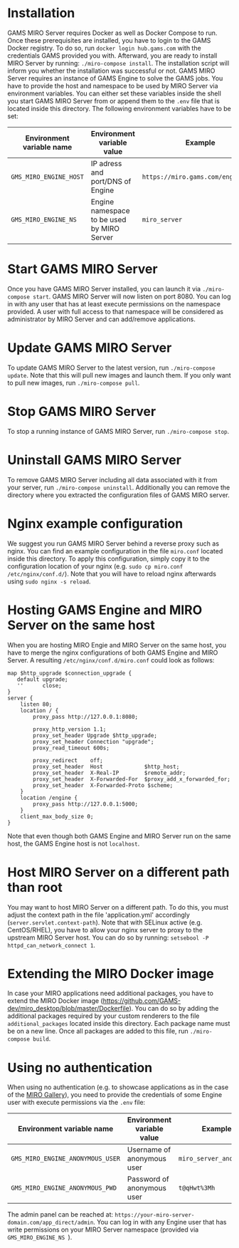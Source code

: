 # Installation
GAMS MIRO Server requires Docker as well as Docker Compose to run. Once these prerequisites are installed, you have to login to the GAMS Docker registry. To do so, run `docker login hub.gams.com` with the credentials GAMS provided you with. Afterward, you are ready to install MIRO Server by running: `./miro-compose install`. The installation script will inform you whether the installation was successful or not.
GAMS MIRO Server requires an instance of GAMS Engine to solve the GAMS jobs. You have to provide the host and namespace to be used by MIRO Server via environment variables.
You can either set these variables inside the shell you start GAMS MIRO Server from or append them to the `.env` file that is located inside this directory. The following environment variables have to be set:

|Environment variable name|Environment variable value| Example |
|-------------------------|--------------------------|---------|
| `GMS_MIRO_ENGINE_HOST`    | IP adress and port/DNS of Engine|`https://miro.gams.com/engine/api`|
| `GMS_MIRO_ENGINE_NS `  | Engine namespace to be used by MIRO Server | `miro_server`|

# Start GAMS MIRO Server
Once you have GAMS MIRO Server installed, you can launch it via `./miro-compose start`. GAMS MIRO Server will now listen on port 8080. You can log in with any user that has at least execute permissions on the namespace provided. A user with full access to that namespace will be considered as administrator by MIRO Server and can add/remove applications.

# Update GAMS MIRO Server
To update GAMS MIRO Server to the latest version, run `./miro-compose update`. Note that this will pull new images and launch them. If you only want to pull new images, run `./miro-compose pull`.

# Stop GAMS MIRO Server
To stop a running instance of GAMS MIRO Server, run `./miro-compose stop`.

# Uninstall GAMS MIRO Server
To remove GAMS MIRO Server including all data associated with it from your server, run `./miro-compose uninstall`. Additionally you can remove the directory where you extracted the configuration files of GAMS MIRO server.

# Nginx example configuration
We suggest you run GAMS MIRO Server behind a reverse proxy such as nginx. You can find an example configuration in the file `miro.conf` located inside this directory. To apply this configuration, simply copy it to the configuration location of your nginx (e.g. `sudo cp miro.conf /etc/nginx/conf.d/`). Note that you will have to reload nginx afterwards using `sudo nginx -s reload`.

# Hosting GAMS Engine and MIRO Server on the same host
When you are hosting MIRO Engie and MIRO Server on the same host, you have to merge the nginx configurations of both GAMS Engine and MIRO Server. A resulting `/etc/nginx/conf.d/miro.conf` could look as follows:

```
map $http_upgrade $connection_upgrade {
   default upgrade;
   ''      close;
}
server {
    listen 80;
    location / {
        proxy_pass http://127.0.0.1:8080;

        proxy_http_version 1.1;
        proxy_set_header Upgrade $http_upgrade;
        proxy_set_header Connection "upgrade";
        proxy_read_timeout 600s;

        proxy_redirect    off;
        proxy_set_header  Host             $http_host;
        proxy_set_header  X-Real-IP        $remote_addr;
        proxy_set_header  X-Forwarded-For  $proxy_add_x_forwarded_for;
        proxy_set_header  X-Forwarded-Proto $scheme;
    }
    location /engine {
        proxy_pass http://127.0.0.1:5000;
    }
    client_max_body_size 0;
}
```

Note that even though both GAMS Engine and MIRO Server run on the same host, the GAMS Engine host is not `localhost`.  

# Host MIRO Server on a different path than root
You may want to host MIRO Server on a different path. To do this, you must adjust the context path in the file 'application.yml' accordingly (`server.servlet.context-path`).
Note that with SELinux active (e.g. CentOS/RHEL), you have to allow your nginx server to proxy to the upstream MIRO Server host. You can do so by running: `setsebool -P httpd_can_network_connect 1`.

# Extending the MIRO Docker image
In case your MIRO applications need additional packages, you have to extend the MIRO Docker image (https://github.com/GAMS-dev/miro_desktop/blob/master/Dockerfile). You can do so by adding the additional packages required by your custom renderers to the file `additional_packages` located inside this directory. Each package name must be on a new line. Once all packages are added to this file, run `./miro-compose build`.

# Using no authentication
When using no authentication (e.g. to showcase applications as in the case of the [MIRO Gallery](https://miro.gams.com)), you need to provide the credentials of some Engine user with execute permissions via the `.env` file:

|Environment variable name|Environment variable value| Example |
|-------------------------|--------------------------|---------|
| `GMS_MIRO_ENGINE_ANONYMOUS_USER`    | Username of anonymous user |`miro_server_anonymous`|
| `GMS_MIRO_ENGINE_ANONYMOUS_PWD `  | Password of anonymous user | `t@qHwt%3Mh`|

The admin panel can be reached at: `https://your-miro-server-domain.com/app_direct/admin`. You can log in with any Engine user that has write permissions on your MIRO Server namespace (provided via `GMS_MIRO_ENGINE_NS `).
